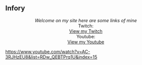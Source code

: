 ## Infory

<center><i>Welcome on my site here are some links of mine</i></center>

<center>Twitch:</center>
<center><a href="https://www.twitch.tv/infory_" class="btn btn-github"><span class="icon"></span>View my Twitch</a></center>

<center>Youtube:</center>
<center><a href="https://www.youtube.com/channel/UCTo3_NS6QE_PI6bev5544NA?view_as=subscriber" class="btn btn-github"><span class="icon"></span>View my Youtube</a></center>

<youtube>https://www.youtube.com/watch?v=AC-3RJHzEU8&list=RDw_QEBTPrq1U&index=15</youtube>
